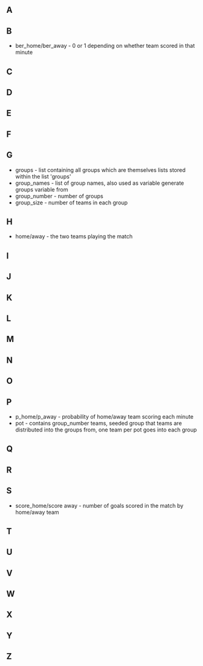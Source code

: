 ## A
## B
  - ber_home/ber_away - 0 or 1 depending on whether team scored in that minute
## C
## D
## E
## F
## G
  - groups - list containing all groups which are themselves lists stored within the list 'groups'
  - group_names - list of group names, also used as variable generate groups variable from
  - group_number - number of groups
  - group_size - number of teams in each group
## H
  - home/away - the two teams playing the match
## I
## J
## K
## L
## M
## N
## O
## P
  - p_home/p_away - probability of home/away team scoring each minute
  - pot - contains group_number teams, seeded group that teams are distributed into the groups from, one team per pot goes into each group
## Q
## R
## S
  - score_home/score away - number of goals scored in the match by home/away team
## T
## U
## V
## W
## X
## Y
## Z
